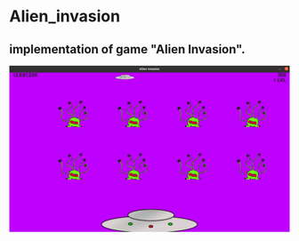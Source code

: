 # Alien_invasion
## implementation of game "Alien Invasion".
![screen](https://github.com/Marina-28/alien_invasion/blob/master/images/Screen.png)

